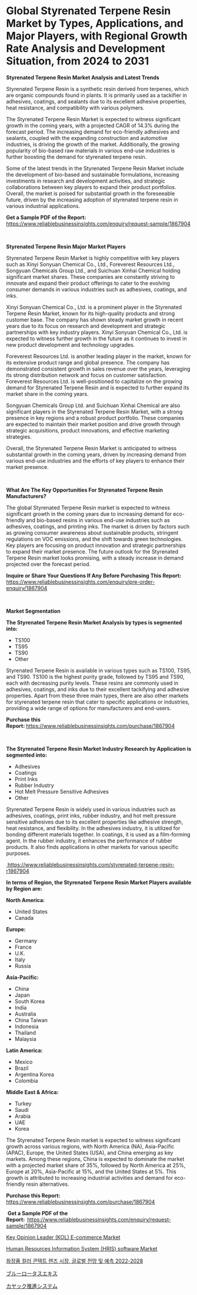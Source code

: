 <p><h1>Global Styrenated Terpene Resin Market by Types, Applications, and Major Players, with Regional Growth Rate Analysis and Development Situation, from 2024 to 2031</h1></p><p><strong>Styrenated Terpene Resin Market Analysis and Latest Trends</strong></p>
<p><p>Styrenated Terpene Resin is a synthetic resin derived from terpenes, which are organic compounds found in plants. It is primarily used as a tackifier in adhesives, coatings, and sealants due to its excellent adhesive properties, heat resistance, and compatibility with various polymers.</p><p>The Styrenated Terpene Resin Market is expected to witness significant growth in the coming years, with a projected CAGR of 14.3% during the forecast period. The increasing demand for eco-friendly adhesives and sealants, coupled with the expanding construction and automotive industries, is driving the growth of the market. Additionally, the growing popularity of bio-based raw materials in various end-use industries is further boosting the demand for styrenated terpene resin.</p><p>Some of the latest trends in the Styrenated Terpene Resin Market include the development of bio-based and sustainable formulations, increasing investments in research and development activities, and strategic collaborations between key players to expand their product portfolios. Overall, the market is poised for substantial growth in the foreseeable future, driven by the increasing adoption of styrenated terpene resin in various industrial applications.</p></p>
<p><strong>Get a Sample PDF of the Report:&nbsp;</strong> <a href="https://www.reliablebusinessinsights.com/enquiry/request-sample/1867904">https://www.reliablebusinessinsights.com/enquiry/request-sample/1867904</a></p>
<p>&nbsp;</p>
<p><strong>Styrenated Terpene Resin Major Market Players</strong></p>
<p><p>Styrenated Terpene Resin Market is highly competitive with key players such as Xinyi Sonyuan Chemical Co., Ltd., Foreverest Resources Ltd., Songyuan Chemicals Group Ltd., and Suichuan Xinhai Chemical holding significant market shares. These companies are constantly striving to innovate and expand their product offerings to cater to the evolving consumer demands in various industries such as adhesives, coatings, and inks.</p><p>Xinyi Sonyuan Chemical Co., Ltd. is a prominent player in the Styrenated Terpene Resin Market, known for its high-quality products and strong customer base. The company has shown steady market growth in recent years due to its focus on research and development and strategic partnerships with key industry players. Xinyi Sonyuan Chemical Co., Ltd. is expected to witness further growth in the future as it continues to invest in new product development and technology upgrades.</p><p>Foreverest Resources Ltd. is another leading player in the market, known for its extensive product range and global presence. The company has demonstrated consistent growth in sales revenue over the years, leveraging its strong distribution network and focus on customer satisfaction. Foreverest Resources Ltd. is well-positioned to capitalize on the growing demand for Styrenated Terpene Resin and is expected to further expand its market share in the coming years.</p><p>Songyuan Chemicals Group Ltd. and Suichuan Xinhai Chemical are also significant players in the Styrenated Terpene Resin Market, with a strong presence in key regions and a robust product portfolio. These companies are expected to maintain their market position and drive growth through strategic acquisitions, product innovations, and effective marketing strategies.</p><p>Overall, the Styrenated Terpene Resin Market is anticipated to witness substantial growth in the coming years, driven by increasing demand from various end-use industries and the efforts of key players to enhance their market presence.</p></p>
<p>&nbsp;</p>
<p><strong>What Are The Key Opportunities For Styrenated Terpene Resin Manufacturers?</strong></p>
<p><p>The global Styrenated Terpene Resin market is expected to witness significant growth in the coming years due to increasing demand for eco-friendly and bio-based resins in various end-use industries such as adhesives, coatings, and printing inks. The market is driven by factors such as growing consumer awareness about sustainable products, stringent regulations on VOC emissions, and the shift towards green technologies. Key players are focusing on product innovation and strategic partnerships to expand their market presence. The future outlook for the Styrenated Terpene Resin market looks promising, with a steady increase in demand projected over the forecast period.</p></p>
<p><strong>Inquire or Share Your Questions If Any Before Purchasing This Report:</strong> <a href="https://www.reliablebusinessinsights.com/enquiry/pre-order-enquiry/1867904">https://www.reliablebusinessinsights.com/enquiry/pre-order-enquiry/1867904</a></p>
<p>&nbsp;</p>
<p><strong>Market Segmentation</strong></p>
<p><strong>The Styrenated Terpene Resin Market Analysis by types is segmented into:</strong></p>
<p><ul><li>TS100</li><li>TS95</li><li>TS90</li><li>Other</li></ul></p>
<p><p>Styrenated Terpene Resin is available in various types such as TS100, TS95, and TS90. TS100 is the highest purity grade, followed by TS95 and TS90, each with decreasing purity levels. These resins are commonly used in adhesives, coatings, and inks due to their excellent tackifying and adhesive properties. Apart from these three main types, there are also other markets for styrenated terpene resin that cater to specific applications or industries, providing a wide range of options for manufacturers and end-users.</p></p>
<p><strong>Purchase this Report:&nbsp;</strong><a href="https://www.reliablebusinessinsights.com/purchase/1867904">https://www.reliablebusinessinsights.com/purchase/1867904</a></p>
<p>&nbsp;</p>
<p><strong>The Styrenated Terpene Resin Market Industry Research by Application is segmented into:</strong></p>
<p><ul><li>Adhesives</li><li>Coatings</li><li>Print Inks</li><li>Rubber Industry</li><li>Hot Melt Pressure Sensitive Adhesives</li><li>Other</li></ul></p>
<p><p>Styrenated Terpene Resin is widely used in various industries such as adhesives, coatings, print inks, rubber industry, and hot melt pressure sensitive adhesives due to its excellent properties like adhesive strength, heat resistance, and flexibility. In the adhesives industry, it is utilized for bonding different materials together. In coatings, it is used as a film-forming agent. In the rubber industry, it enhances the performance of rubber products. It also finds applications in other markets for various specific purposes.</p></p>
<p><a href="https://www.reliablebusinessinsights.com/styrenated-terpene-resin-r1867904">&nbsp;https://www.reliablebusinessinsights.com/styrenated-terpene-resin-r1867904</a></p>
<p><strong>In terms of Region, the Styrenated Terpene Resin Market Players available by Region are:</strong></p>
<p>
    <p> <strong> North America: </strong>
        <ul>
            <li>United States</li>
            <li>Canada</li>
        </ul>
        </p> 
    <p> <strong> Europe: </strong>
        <ul>
            <li>Germany</li>
            <li>France</li>
            <li>U.K.</li>
            <li>Italy</li>
            <li>Russia</li>
        </ul>
        </p> 
    <p> <strong> Asia-Pacific: </strong>
        <ul>
            <li>China</li>
            <li>Japan</li>
            <li>South Korea</li>
            <li>India</li>
            <li>Australia</li>
            <li>China Taiwan</li>
            <li>Indonesia</li>
            <li>Thailand</li>
            <li>Malaysia</li>
        </ul>
        </p> 
    <p> <strong> Latin America: </strong>
        <ul>
            <li>Mexico</li>
            <li>Brazil</li>
            <li>Argentina Korea</li>
            <li>Colombia</li>
        </ul>
        </p> 
    <p> <strong> Middle East & Africa: </strong>
        <ul>
            <li>Turkey</li>
            <li>Saudi</li>
            <li>Arabia</li>
            <li>UAE</li>
            <li>Korea</li>
        </ul>
    </p>
    </p>
<p><p>The Styrenated Terpene Resin market is expected to witness significant growth across various regions, with North America (NA), Asia-Pacific (APAC), Europe, the United States (USA), and China emerging as key markets. Among these regions, China is expected to dominate the market with a projected market share of 35%, followed by North America at 25%, Europe at 20%, Asia-Pacific at 15%, and the United States at 5%. This growth is attributed to increasing industrial activities and demand for eco-friendly resin alternatives.</p></p>
<p><strong>Purchase this Report: </strong><a href="https://www.reliablebusinessinsights.com/purchase/1867904">https://www.reliablebusinessinsights.com/purchase/1867904</a></p>
<p>&nbsp;<strong>Get a Sample PDF of the Report:&nbsp;&nbsp;</strong><a href="https://www.reliablebusinessinsights.com/enquiry/request-sample/1867904">https://www.reliablebusinessinsights.com/enquiry/request-sample/1867904</a></p>
<p><strong></strong></p>
<p><p><a href="https://github.com/irfadac/Market-Research-Report-List-4/blob/main/key-opinion-leader-kol-e-commerce-market.md">Key Opinion Leader (KOL) E-commerce Market</a></p><p><a href="https://github.com/ashepherd82/Market-Research-Report-List-5/blob/main/human-resources-information-system-hris-software-market.md">Human Resources Information System (HRIS) software Market</a></p><p><a href="https://github.com/apple8975768/Market-Research-Report-List-1/blob/main/6984392130417.md">화장품 컬러 콘택트 렌즈 시장, 글로벌 전망 및 예측 2022-2028</a></p><p><a href="https://medium.com/@chrispcreem58/%E3%83%96%E3%83%AB%E3%83%BC%E3%83%AD%E3%83%BC%E3%82%BF%E3%82%B9%E3%82%A8%E3%82%AD%E3%82%B9%E5%B8%82%E5%A0%B4%E3%81%AF-%E5%B8%82%E5%A0%B4%E3%82%B7%E3%82%A7%E3%82%A2-%E5%B8%82%E5%A0%B4%E5%8B%95%E5%90%91-%E5%B8%82%E5%A0%B4%E6%88%90%E9%95%B7%E3%81%AB%E9%96%A2%E3%81%99%E3%82%8B%E6%83%85%E5%A0%B1%E3%82%92%E6%8F%90%E4%BE%9B%E3%81%97%E3%81%BE%E3%81%99-c1a2b908d8e2">ブルーロータスエキス</a></p><p><a href="https://medium.com/@isabeleterson7845/%E3%82%AB%E3%83%A4%E3%83%83%E3%82%AF%E6%8E%A8%E9%80%B2%E3%82%B7%E3%82%B9%E3%83%86%E3%83%A0%E5%B8%82%E5%A0%B4%E3%83%A1%E3%83%88%E3%83%AA%E3%83%83%E3%82%AF%E3%82%B9%E3%81%AE%E5%BE%A9%E5%8F%B7%E5%8C%96-%E5%B8%82%E5%A0%B4%E3%82%B7%E3%82%A7%E3%82%A2-%E3%83%88%E3%83%AC%E3%83%B3%E3%83%89-%E6%88%90%E9%95%B7%E3%83%91%E3%82%BF%E3%83%BC%E3%83%B3-c23717c3fe93">カヤック推進システム</a></p></p>